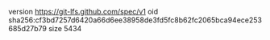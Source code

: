 version https://git-lfs.github.com/spec/v1
oid sha256:cf3bd7257d6420a66d6ee38958de3fd5fc8b62fc2065bca94ece253685d27b79
size 5434
